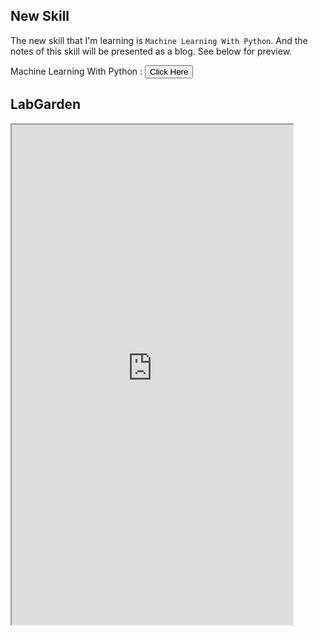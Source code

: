 ## New Skill

The new skill that I'm learning is `Machine Learning With Python`.
And the notes of this skill will be presented as a blog. See below for preview.

Machine Learning With Python : <a href='https://adam-al-rahman.github.io/LabGarden/'><button style="background-color:'#3523a9'; color:'#f1f3f4'; ">Click Here</button></a>

## LabGarden

<iframe width="450" height="800" src="https://adam-al-rahman.github.io/LabGarden/"></iframe>
